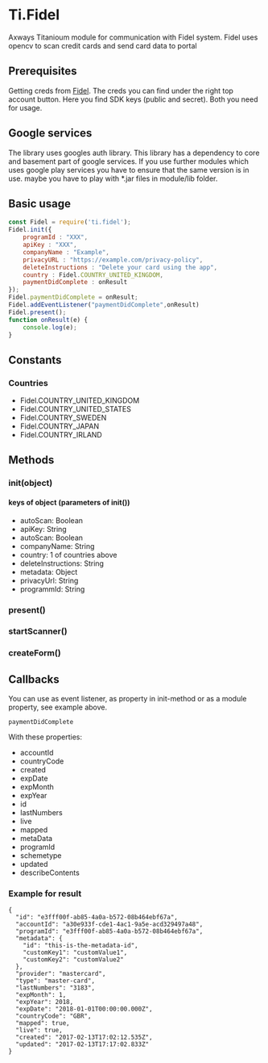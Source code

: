 # Ti.Fidel

Axways Titanioum module for communication with Fidel system. Fidel uses opencv to scan credit cards and send card data to portal

## Prerequisites

Getting creds from [Fidel](http://fidel.uk/). The creds you can find under the right top account button. Here you find SDK keys (public and secret). Both you need for usage.

##  Google services

The library uses googles auth library. This library has a dependency to core and basement part of google services. If you use further modules which uses google play services you have to ensure that the same version is in use. maybe you have to play with *.jar files in module/lib folder.

## Basic usage


```javascript
const Fidel = require('ti.fidel');
Fidel.init({
	programId : "XXX",
	apiKey : "XXX",
	companyName : "Example",
	privacyURL : "https://example.com/privacy-policy",
	deleteInstructions : "Delete your card using the app",
	country : Fidel.COUNTRY_UNITED_KINGDOM,
	paymentDidComplete : onResult
});	
Fidel.paymentDidComplete = onResult;
Fidel.addEventListener("paymentDidComplete",onResult)
Fidel.present();
function onResult(e) {
	console.log(e);
}
```

## Constants

### Countries

* Fidel.COUNTRY\_UNITED\_KINGDOM
* Fidel.COUNTRY\_UNITED\_STATES
* Fidel.COUNTRY\_SWEDEN
* Fidel.COUNTRY\_JAPAN  
* Fidel.COUNTRY\_IRLAND


## Methods

### init(object)
#### keys of object (parameters of init())
* autoScan: Boolean
* apiKey: String
* autoScan: Boolean
* companyName: String
* country: 1 of countries above
* deleteInstructions: String
* metadata: Object
* privacyUrl: String
* programmId: String


### present()

### startScanner()

### createForm()

## Callbacks

You can use as event listener, as property in init-method or as a module property, see example above.

`paymentDidComplete`

With these properties:

* accountId
* countryCode
* created
* expDate
* expMonth
* expYear
* id
* lastNumbers
* live
* mapped
* metaData
* programId
* schemetype
* updated
* describeContents

### Example for result

```
{
  "id": "e3fff00f-ab85-4a0a-b572-08b464ebf67a",
  "accountId": "a30e933f-cde1-4ac1-9a5e-acd329497a48",
  "programId": "e3fff00f-ab85-4a0a-b572-08b464ebf67a",
  "metadata": {
    "id": "this-is-the-metadata-id",
    "customKey1": "customValue1",
    "customKey2": "customValue2"
  },
  "provider": "mastercard",
  "type": "master-card",
  "lastNumbers": "3183",
  "expMonth": 1,
  "expYear": 2018,
  "expDate": "2018-01-01T00:00:00.000Z",
  "countryCode": "GBR",
  "mapped": true,
  "live": true,
  "created": "2017-02-13T17:02:12.535Z",
  "updated": "2017-02-13T17:17:02.833Z"
}
```